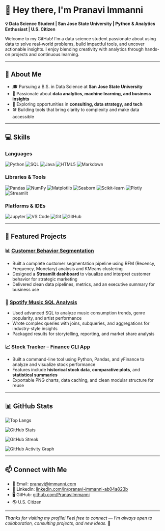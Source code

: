 # 👋 Hey there, I'm Pranavi Immanni

**💡 Data Science Student | San Jose State University | Python & Analytics Enthusiast | U.S. Citizen**

Welcome to my GitHub! I'm a data science student passionate about using data to solve real-world problems, build impactful tools, and uncover actionable insights. I enjoy blending creativity with analytics through hands-on projects and continuous learning.

---

## 🧠 About Me

- 🎓 Pursuing a B.S. in Data Science at **San Jose State University**
- 🧠 Passionate about **data analytics, machine learning, and business insights**
- 💼 Exploring opportunities in **consulting, data strategy, and tech**
- 🛠 Building tools that bring clarity to complexity and make data accessible

---

## 💻 Skills

### Languages  
![Python](https://img.shields.io/badge/Python-FFD43B?style=for-the-badge&logo=python&logoColor=blue)
![SQL](https://img.shields.io/badge/SQL-4479A1?style=for-the-badge&logo=postgresql&logoColor=white)
![Java](https://img.shields.io/badge/Java-ED8B00?style=for-the-badge&logo=java&logoColor=white)
![HTML5](https://img.shields.io/badge/HTML5-E34F26?style=for-the-badge&logo=html5&logoColor=white)
![Markdown](https://img.shields.io/badge/Markdown-000000?style=for-the-badge&logo=markdown)

### Libraries & Tools  
![Pandas](https://img.shields.io/badge/Pandas-150458?style=for-the-badge&logo=pandas)
![NumPy](https://img.shields.io/badge/Numpy-013243?style=for-the-badge&logo=numpy)
![Matplotlib](https://img.shields.io/badge/Matplotlib-3776AB?style=for-the-badge&logo=python)
![Seaborn](https://img.shields.io/badge/Seaborn-1E88E5?style=for-the-badge&logo=python)
![Scikit-learn](https://img.shields.io/badge/Scikit--learn-F7931E?style=for-the-badge&logo=scikit-learn)
![Plotly](https://img.shields.io/badge/Plotly-3F4F75?style=for-the-badge&logo=plotly)
![Streamlit](https://img.shields.io/badge/Streamlit-FF4B4B?style=for-the-badge&logo=streamlit)

### Platforms & IDEs  
![Jupyter](https://img.shields.io/badge/Jupyter-F37626?style=for-the-badge&logo=jupyter)
![VS Code](https://img.shields.io/badge/VS--Code-007ACC?style=for-the-badge&logo=visual-studio-code)
![Git](https://img.shields.io/badge/Git-F05032?style=for-the-badge&logo=git)
![GitHub](https://img.shields.io/badge/GitHub-181717?style=for-the-badge&logo=github)

---

## 🚀 Featured Projects

### 📊 [Customer Behavior Segmentation](https://github.com/PranaviImmanni/Portfolio/tree/main/Customer%20Behavior%20Segmentation)
- Built a complete customer segmentation pipeline using RFM (Recency, Frequency, Monetary) analysis and KMeans clustering
- Designed a **Streamlit dashboard** to visualize and interpret customer behavior for strategic marketing
- Delivered clean data pipelines, metrics, and an executive summary for business use

### 🎵 [Spotify Music SQL Analysis](https://github.com/PranaviImmanni/Portfolio/tree/main/Spotify%20Music%20Analysis)
- Used advanced SQL to analyze music consumption trends, genre popularity, and artist performance
- Wrote complex queries with joins, subqueries, and aggregations for industry-style insights
- Packaged results for storytelling, reporting, and market share analysis

### 📈 [Stock Tracker – Finance CLI App](https://github.com/PranaviImmanni/Portfolio/tree/main/Stock%20Tracker)
- Built a command-line tool using Python, Pandas, and yFinance to analyze and visualize stock performance
- Features include **historical stock data**, **comparative plots**, and **statistical summaries**
- Exportable PNG charts, data caching, and clean modular structure for reuse

---

## 📊 GitHub Stats

![Top Langs](https://github-readme-stats.vercel.app/api/top-langs/?username=PranaviImmanni&layout=compact&theme=tokyonight)

![GitHub Stats](https://github-readme-stats.vercel.app/api?username=PranaviImmanni&show_icons=true&theme=tokyonight)

![GitHub Streak](https://streak-stats.demolab.com?user=PranaviImmanni&theme=tokyonight)

![GitHub Activity Graph](https://github-readme-activity-graph.cyclic.app/graph?username=PranaviImmanni&theme=tokyonight)

---

## 📫 Connect with Me

- 📧 Email: [pranavi@immanni.com](mailto:pranavi@immanni.com)  
- 💼 LinkedIn: [linkedin.com/in/pranavi-immanni-ab04a823b](https://www.linkedin.com/in/pranavi-immanni-ab04a823b)  
- 🖥️ GitHub: [github.com/PranaviImmanni](https://github.com/PranaviImmanni)  
- 🌎 U.S. Citizen  

---

_Thanks for visiting my profile! Feel free to connect — I'm always open to collaboration, consulting projects, and new ideas._ 🚀
